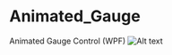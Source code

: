 # Animated_Gauge
Animated Gauge Control (WPF)
![Alt text](http://i.hizliresim.com/W0zpMm.png "Optional Title")
